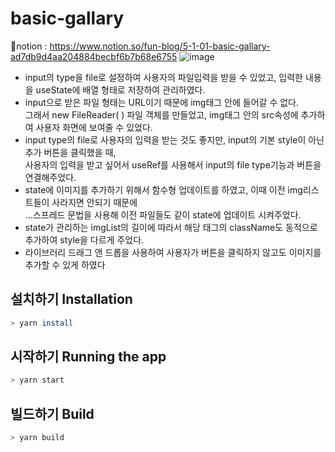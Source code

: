 # basic-gallary
📕notion : https://www.notion.so/fun-blog/5-1-01-basic-gallary-ad7db9d4aa204884becbf6b7b68e6755
![image](https://user-images.githubusercontent.com/85012454/236651108-363d305c-2794-4870-b213-47034555da93.png)


- input의 type을 file로 설정하여 사용자의 파일입력을 받을 수 있었고, 입력한 내용을 useState에 배열 형태로 저장하여 관리하였다.
- input으로 받은 파일 형태는 URL이기 때문에 img태그 안에 들어갈 수 없다. <br>
  그래서 new FileReader( ) 파일 객체를 만들었고, img태그 안의 src속성에 추가하여 사용자 화면에 보여줄 수 있었다.
- input type의 file로 사용자의 입력을 받는 것도 좋지만, input의 기본 style이 아닌 추가 버튼을 클릭했을 때,<br>
  사용자의 입력을 받고 싶어서 useRef를 사용해서 input의 file type기능과 버튼을 연결해주었다.
- state에 이미지를 추가하기 위해서 함수형 업데이트를 하였고, 이때 이전 img리스트들이 사라지면 안되기 때문에<br>
  …스프레드 문법을 사용해 이전 파일들도 같이 state에 업데이트 시켜주었다.
- state가 관리하는 imgList의 길이에 따라서 해당 태그의 className도 동적으로 추가하여 style을 다르게 주었다.
- 라이브러리 드래그 앤 드롭을 사용하여 사용자가 버튼을 클릭하지 않고도 이미지를 추가할 수 있게 하였다

## 설치하기 Installation

```bash
> yarn install
```

## 시작하기 Running the app

```bash
> yarn start
```

## 빌드하기 Build

```bash
> yarn build
```
